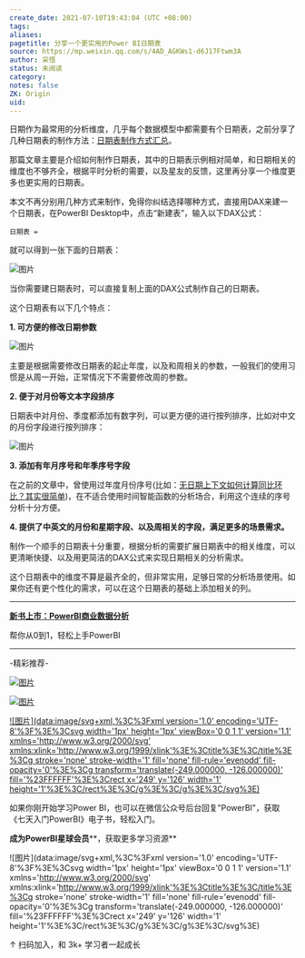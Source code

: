 ```yaml
---
create_date: 2021-07-10T19:43:04 (UTC +08:00)
tags:
aliases:
pagetitle: 分享一个更实用的Power BI日期表
source: https://mp.weixin.qq.com/s/4AD_AGKWs1-d6J17Ftwm3A
author: 采悟
status: 未阅读
category:
notes: false
ZK: Origin
uid:
---
```


日期作为最常用的分析维度，几乎每个数据模型中都需要有个日期表，之前分享了几种日期表的制作方法：[日期表制作方式汇总](http://mp.weixin.qq.com/s?__biz=MzA4MzQwMjY4MA==&mid=2484067654&idx=1&sn=905c186a9cbd91159b6615924a2d5068&chksm=8e0c7791b97bfe87623904f7002cd6cb726f711c6e7a289a36c9a4973964d907493aa2397fe7&scene=21#wechat_redirect)。

那篇文章主要是介绍如何制作日期表，其中的日期表示例相对简单，和日期相关的维度也不够齐全，根据平时分析的需要，以及星友的反馈，这里再分享一个维度更多也更实用的日期表。  

本文不再分别用几种方式来制作，免得你纠结选择哪种方式，直接用DAX来建一个日期表，在PowerBI Desktop中，点击“新建表”，输入以下DAX公式：

```
日期表 = 
```

就可以得到一张下面的日期表：  

![图片](https://mmbiz.qpic.cn/mmbiz_png/aHEbZtANQJOIhfia2tSgX1q9SubbFhMjZpicpNJdbc9ongUBUqLtUEmjdy3ldexgPVogoJ0aL0PNTVS6cHdGQqrw/640?wx_fmt=png&wxfrom=5&wx_lazy=1&wx_co=1)

当你需要建日期表时，可以直接复制上面的DAX公式制作自己的日期表。

这个日期表有以下几个特点：

**1\. 可方便的修改日期参数**

![图片](https://mmbiz.qpic.cn/mmbiz_png/aHEbZtANQJODdm2lYZ2vEJLBLuiatwpGcowvwuCybyuuQ3w21ibDv2L8nHNbpibuEtibcUJbRourKcjYVBN4GTr8Cg/640?wx_fmt=png&wxfrom=5&wx_lazy=1&wx_co=1)

主要是根据需要修改日期表的起止年度，以及和周相关的参数，一般我们的使用习惯是从周一开始，正常情况下不需要修改周的参数。

**2\. 便于对月份等文本字段排序**

日期表中对月份、季度都添加有数字列，可以更方便的进行按列排序，比如对中文的月份字段进行按列排序：  

![图片](https://mmbiz.qpic.cn/mmbiz_gif/aHEbZtANQJOIhfia2tSgX1q9SubbFhMjZEVgEWvTKQewN6pesNdr7nia40kGcdRsHKwnicjI7libTkg5vtKIJKAo2A/640?wx_fmt=gif&wxfrom=5&wx_lazy=1)

**3\. 添加有年月序号和年季序号字段**

在之前的文章中，曾使用过年度月份序号(比如：[无日期上下文如何计算同比环比？其实很简单](http://mp.weixin.qq.com/s?__biz=MzA4MzQwMjY4MA==&mid=2484074772&idx=1&sn=f13557e739a5b0304696c1b9213c09c2&chksm=8e0c53c3b97bdad5d606da03d4723cbdb822d3a5faa7d6b2b0d4fa4e8268bad5fe2d58ddfac8&scene=21#wechat_redirect))，在不适合使用时间智能函数的分析场合，利用这个连续的序号分析十分方便。

**4\. 提供了中英文的月份和星期字段、以及周相关的字段，满足更多的场景需求。**

制作一个顺手的日期表十分重要，根据分析的需要扩展日期表中的相关维度，可以更清晰快捷、以及用更简洁的DAX公式来实现日期相关的分析需求。

这个日期表中的维度不算是最齐全的，但非常实用，足够日常的分析场景使用。如果你还有更个性化的需求，可以在这个日期表的基础上添加相关的列。

___

**[新书上市：PowerBI商业数据分析](http://mp.weixin.qq.com/s?__biz=MzA4MzQwMjY4MA==&mid=2484074987&idx=1&sn=5cf4ba4b683ee9136bb7a26f6e9bcf01&chksm=8e0c533cb97bda2add48a4576b9c1e230249a5a4160dd93cd677a37ea21d26fc9cc26fc4cb1c&scene=21#wechat_redirect)**

帮你从0到1，轻松上手PowerBI

___

\-精彩推荐-

[![图片](https://mmbiz.qpic.cn/mmbiz_jpg/aHEbZtANQJOojexubCy39PJZJic24XlI9IC8Fhx57SVYiciave3T7sAxeLXXZgrAzhAsUHXC3dxpU1fp72ChD8ibfw/640?wx_fmt=jpeg&wxfrom=5&wx_lazy=1&wx_co=1)](http://mp.weixin.qq.com/s?__biz=MzA4MzQwMjY4MA==&mid=2484074255&idx=1&sn=0c183ee84fd7fcc4e9dfb6baf39580c0&chksm=8e0c5dd8b97bd4ce1a617be83fe88938a0ba49668102ca3d10794c0e530f38c2950df75cf2ee&scene=21#wechat_redirect)

[![图片](https://mmbiz.qpic.cn/mmbiz_jpg/aHEbZtANQJP8Cvmfx7v8oUqdoQaMmuDAG2GibhzIydz7aGIyMr9drbJx6vevzfXib5D6NFtuR4Qu3TVQibQRqrVWg/640?wx_fmt=jpeg&wxfrom=5&wx_lazy=1&wx_co=1)](http://mp.weixin.qq.com/s?__biz=MzA4MzQwMjY4MA==&mid=2484072351&idx=1&sn=fabb08c54790ac1225b470fd647c7a5e&chksm=8e0c4548b97bcc5e0450f1945a2c76039bbb42650bcb1edbc856820836d63d32af4c7780e31a&scene=21#wechat_redirect)

[![图片](data:image/svg+xml,%3C%3Fxml version='1.0' encoding='UTF-8'%3F%3E%3Csvg width='1px' height='1px' viewBox='0 0 1 1' version='1.1' xmlns='http://www.w3.org/2000/svg' xmlns:xlink='http://www.w3.org/1999/xlink'%3E%3Ctitle%3E%3C/title%3E%3Cg stroke='none' stroke-width='1' fill='none' fill-rule='evenodd' fill-opacity='0'%3E%3Cg transform='translate(-249.000000, -126.000000)' fill='%23FFFFFF'%3E%3Crect x='249' y='126' width='1' height='1'%3E%3C/rect%3E%3C/g%3E%3C/g%3E%3C/svg%3E)](http://mp.weixin.qq.com/s?__biz=MzA4MzQwMjY4MA==&mid=2484071399&idx=1&sn=44b4ba20c1cbe657f77b6c8d144b2b30&chksm=8e0c4130b97bc826d87746723f940404ce82ac9ebb38572bbfb1a89d7a48aaa750dffd92a28d&scene=21#wechat_redirect)

如果你刚开始学习Power BI，也可以在微信公众号后台回复"PowerBI"，获取《七天入门PowerBI》电子书，轻松入门。

**成为PowerBI星球会员****，获取更多学习资源**

![图片](data:image/svg+xml,%3C%3Fxml version='1.0' encoding='UTF-8'%3F%3E%3Csvg width='1px' height='1px' viewBox='0 0 1 1' version='1.1' xmlns='http://www.w3.org/2000/svg' xmlns:xlink='http://www.w3.org/1999/xlink'%3E%3Ctitle%3E%3C/title%3E%3Cg stroke='none' stroke-width='1' fill='none' fill-rule='evenodd' fill-opacity='0'%3E%3Cg transform='translate(-249.000000, -126.000000)' fill='%23FFFFFF'%3E%3Crect x='249' y='126' width='1' height='1'%3E%3C/rect%3E%3C/g%3E%3C/g%3E%3C/svg%3E)

↑ 扫码加入，和 3k+ 学习者一起成长
